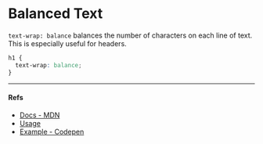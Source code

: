 # Balanced Text

`text-wrap: balance` balances the number of characters on each line of text. This is especially useful for headers.

```css
h1 {
  text-wrap: balance;
}
```

---

#### Refs

- [Docs - MDN](https://developer.mozilla.org/en-US/docs/Web/CSS/text-wrap#balance)
- [Usage](https://caniuse.com/mdn-css_properties_text-wrap_balance)
- [Example - Codepen](https://codepen.io/feketegy/pen/JjQrMaY?editors=1100)
